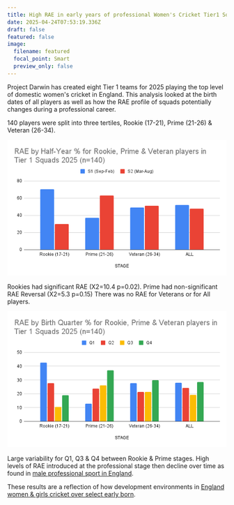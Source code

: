 ```yaml
---
title: High RAE in early years of professional Women's Cricket Tier1 Squads 2025
date: 2025-04-24T07:53:19.336Z
draft: false
featured: false
image:
  filename: featured
  focal_point: Smart
  preview_only: false
---
```

P﻿roject Darwin has created eight Tier 1 teams for 2025 playing the top level of domestic women's cricket in England. This analysis looked at the birth dates of all players as well as how the RAE profile of squads potentially changes during a professional career.

1﻿40 players were split into three tertiles, Rookie (17-21), Prime (21-26) & Veteran (26-34).

![](rae-by-half-year-for-rookie-prime-veteran-players-in-tier-1-squads-2025-n-140-.png)

Rookies had significant RAE (X2=10.4 p=0.02). Prime had non-significant RAE Reversal (X2=5.3 p=0.15) There was no RAE for Veterans or for All players.

![](rae-by-birth-quarter-for-rookie-prime-veteran-players-in-tier-1-squads-2025-n-140-.png)

Large variability for Q1, Q3 & Q4 between Rookie & Prime stages. High levels of RAE introduced at the professional stage then decline over time as found in [male professional sport in England](https://onemoresummer.co.uk/post/an-investigation-of-the-senior-raes-timeline-of-four-male-professional-english-sports/).

These results are a reflection of how development environments in [England women & girls cricket over select early born](https://onemoresummer.co.uk/post/competition-level-effects-in-english-women-girls-national-cricket-pathways/).